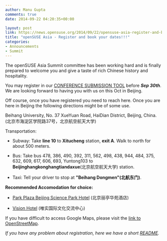 ```yaml
---
author: Manu Gupta
comments: true
date: 2014-09-22 04:20:35+00:00

layout: post
link: https://news.opensuse.org/2014/09/22/opensuse-asia-register-and-book-your-dates/
title: "openSUSE Asia - Register and book your dates!!!"
categories:
- Announcements
- Summit
---
```

The openSUSE Asia Summit committee has been working hard and is finally prepared to welcome you and give a taste of rich Chinese history and hospitality.

You may register in our [CONFERENCE SUBMISSION TOOL](https://events.opensuse.org/) before **_Sep 30th_**. We are looking forward to having you with us on this Oct in Beijing.

<!-- more -->

Off course, once you have registered you need to reach here. Once you are here in Beijing the following directions might be of some use.

Beihang University, No. 37 XueYuan Road, HaiDian District, Beijing, China. (北京市海淀区学院路37号，北京航空航天大学)

Transportation:











	
  * Subway: Take **line 10** to **Xitucheng** station, **exit A**. Walk to north for about 500 meters.

	
  * Bus: Take bus 478, 386, 490, 392, 311, 562, 498, 438, 944, 484, 375, 632, 609, 617, 606, 693, Yuntong103 to **Beijinghangkonghangtiandaxue**(北京航空航天大学) station.

	
  * Taxi: Tell your driver to stop at **"Beihang Dongmen"(北航东门)**.


**Recommended Accomodation for choice:**



	
  * [Park Plaza Beijing Science Park Hotel](http://www.parkplaza.com/beijing-hotel-cn-100083/chnbjch) (北京丽亭华苑酒店)

	
  * [Vision Hotel](http://www.visionplaza.cn/index.php?Locale=en-us) (唯实国际文化交流中心)









If you have difficult to access Google Maps, please visit the [link to OpenStreetMap](http://www.openstreetmap.org/?mlat=39.97926&mlon=116.34569#map=17/39.97926/116.34569).














_If you have any problem about registration, here we have a short [README](https://github.com/openSUSE-CN/osem-register-howto)._

		
